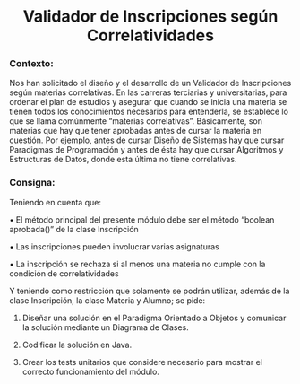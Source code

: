 <h1 align="center"> Validador de Inscripciones según Correlatividades </h1>

<h3> Contexto: </h3>

Nos han solicitado el diseño y el desarrollo de un Validador de Inscripciones según materias correlativas.
En las carreras terciarias y universitarias, para ordenar el plan de estudios y asegurar que cuando se inicia
una materia se tienen todos los conocimientos necesarios para entenderla, se establece lo que se llama
comúnmente “materias correlativas”. Básicamente, son materias que hay que tener aprobadas antes de
cursar la materia en cuestión. Por ejemplo, antes de cursar Diseño de Sistemas hay que cursar Paradigmas
de Programación y antes de ésta hay que cursar Algoritmos y Estructuras de Datos, donde esta última no
tiene correlativas.

<h3> Consigna: </h3> 

Teniendo en cuenta que:

• El método principal del presente módulo debe ser el método “boolean aprobada()” de la clase
Inscripción

• Las inscripciones pueden involucrar varias asignaturas

• La inscripción se rechaza si al menos una materia no cumple con la condición de correlatividades

Y teniendo como restricción que solamente se podrán utilizar, además de la clase Inscripción, la clase
Materia y Alumno; se pide:

1. Diseñar una solución en el Paradigma Orientado a Objetos y comunicar la solución mediante un
Diagrama de Clases.

2. Codificar la solución en Java.

3. Crear los tests unitarios que considere necesario para mostrar el correcto funcionamiento del
módulo.
